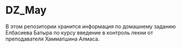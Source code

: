 # DZ_May

В этом репозитории хранится информация по домашнему заданию Елбасиева Батыра по курсу введение в контроль лекии от преподавателя Хамматшина Алмаса.
